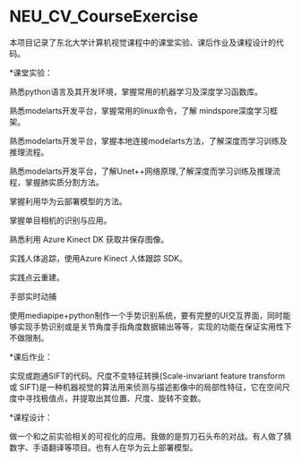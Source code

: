 # NEU_CV_CourseExercise

本项目记录了东北大学计算机视觉课程中的课堂实验、课后作业及课程设计的代码。

*课堂实验：

熟悉python语言及其开发环境，掌握常用的机器学习及深度学习函数库。

熟悉modelarts开发平台，掌握常用的linux命令，了解 mindspore深度学习框架。

熟悉modelarts开发平台，掌握本地连接modelarts方法，了解深度而学习训练及推理流程。

熟悉modelarts开发平台，了解Unet++网络原理,了解深度而学习训练及推理流程，掌握肺实质分割方法。

掌握利用华为云部署模型的方法。

掌握单目相机的识别与应用。

熟悉利用 Azure Kinect DK 获取并保存图像。

实践人体追踪，使用Azure Kinect 人体跟踪 SDK。

实践点云重建。

手部实时动捕

使用mediapipe+python制作一个手势识别系统，要有完整的UI交互界面，同时能够实现手势识别或是关节角度手指角度数据输出等等，实现的功能在保证实用性下不做限制。

*课后作业：

实现或跑通SIFT的代码。尺度不变特征转换(Scale-invariant feature transform 或 SIFT)是一种机器视觉的算法用来侦测与描述影像中的局部性特征，它在空间尺度中寻找极值点，并提取出其位置、尺度、旋转不变数。

*课程设计：

做一个和之前实验相关的可视化的应用。我做的是剪刀石头布的对战。有人做了猜数字、手语翻译等项目。也有人在华为云上部署模型。

